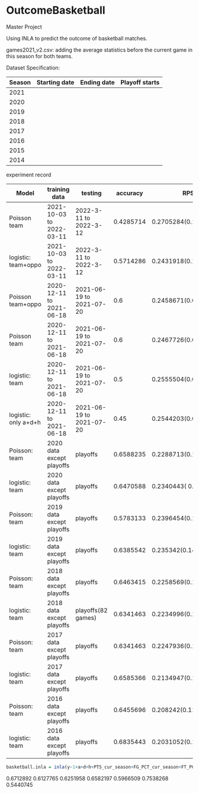 # OutcomeBasketball

Master Project

Using INLA to predict the outcome of basketball matches.

games2021_v2.csv: adding the average statistics before the current game in this season for both teams. 

Dataset Specification:

| Season | Starting date | Ending date | Playoff starts |
| ------ | ------------- | ----------- | -------------- |
| 2021   |               |             |                |
| 2020   |               |             |                |
| 2019   |               |             |                |
| 2018   |               |             |                |
| 2017   |               |             |                |
| 2016   |               |             |                |
| 2015   |               |             |                |
| 2014   |               |             |                |

experiment record

| Model                | training data             | testing                  | accuracy  | RPS                   |
| -------------------- | ------------------------- | ------------------------ | --------- | --------------------- |
| Poisson team         | 2021-10-03 to 2022-03-11  | 2022-3-11 to 2022-3-12   | 0.4285714 | 0.2705284(0.1307386)  |
| logistic: team+oppo  | 2021-10-03 to 2022-03-11  | 2022-3-11 to 2022-3-12   | 0.5714286 | 0.2431918(0.1531605)  |
| Poisson  team+oppo   | 2020-12-11 to 2021-06-18  | 2021-06-19 to 2021-07-20 | 0.6       | 0.2458671(0.05785481) |
| Poisson team         | 2020-12-11 to 2021-06-18  | 2021-06-19 to 2021-07-20 | 0.6       | 0.2467726(0.06836937) |
| logistic: team       | 2020-12-11 to 2021-06-18  | 2021-06-19 to 2021-07-20 | 0.5       | 0.2555504(0.09213182) |
| logistic: only a+d+h | 2020-12-11 to 2021-06-18  | 2021-06-19 to 2021-07-20 | 0.45      | 0.2544203(0.08816962) |
| Poisson:  team       | 2020 data except playoffs | playoffs                 | 0.6588235 | 0.2288713(0.1002076)  |
| logistic: team       | 2020 data except playoffs | playoffs                 | 0.6470588 | 0.2340443( 0.1182221) |
| Poisson: team        | 2019 data except playoffs | playoffs                 | 0.5783133 | 0.2396454(0.1177967)  |
| logistic: team       | 2019 data except playoffs | playoffs                 | 0.6385542 | 0.235342(0.1408508)   |
| Poisson: team        | 2018 data except playoffs | playoffs                 | 0.6463415 | 0.2258569(0.1126017)  |
| logistic: team       | 2018 data except playoffs | playoffs(82 games)       | 0.6341463 | 0.2234996(0.1465644)  |
| Poisson: team        | 2017 data except playoffs | playoffs                 | 0.6341463 | 0.2247936(0.1173484)  |
| logistic: team       | 2017 data except playoffs | playoffs                 | 0.6585366 | 0.2134947(0.1447523)  |
| Poisson: team        | 2016 data except playoffs | playoffs                 | 0.6455696 | 0.208242(0.1148515)   |
| logistic: team       | 2016 data except playoffs | playoffs                 | 0.6835443 | 0.2031052(0.1372898)  |

```R
basketball.inla = inla(y~1+a+d+h+PTS_cur_season+FG_PCT_cur_season+FT_PCT_cur_season+FG3_PCT_cur_season+AST_cur_season+REB_cur_season+WINRATE_cur_season, data = data, family = "poisson",control.compute=list(config = TRUE),control.predictor = list(compute = TRUE))
```

0.6712892 0.6127765 0.6251958 0.6582197 0.5966509 0.7538268 0.5440745